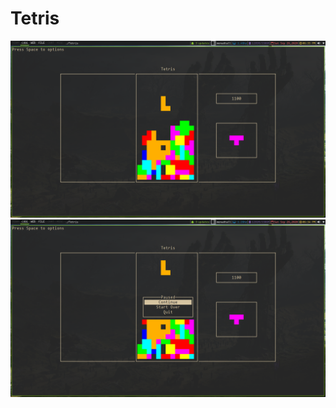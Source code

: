 # Tetris
![Normal](scrots/2020-09-26-183508_1600x900_scrot.png?raw=true)
![Pause](scrots/2020-09-26-183436_1600x900_scrot.png?raw=true)
